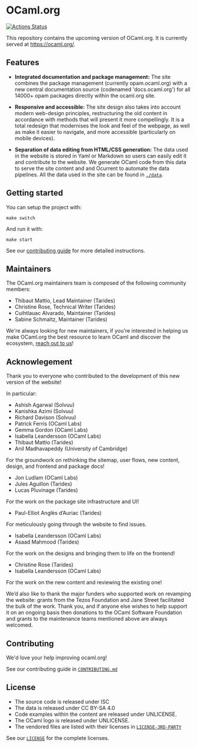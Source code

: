 # OCaml.org

[![Actions Status](https://github.com/ocaml/ocaml.org/workflows/CI/badge.svg)](https://github.com/ocaml/ocaml.org/actions)

This repository contains the upcoming version of OCaml.org. It is currently served at https://ocaml.org/.

## Features

- **Integrated documentation and package management:** The site combines the
  package management (currently opam.ocaml.org) with a new central
  documentation source (codenamed 'docs.ocaml.org') for all 14000+ opam packages
  directly within the ocaml.org site.

- **Responsive and accessible:** The site design also takes into account modern
  web-design principles, restructuring the old content in accordance with methods
  that will present it more compellingly. It is a total redesign that modernises
  the look and feel of the webpage, as well as make it easier to navigate, and more
  accessible (particularly on mobile devices).

- **Separation of data editing from HTML/CSS generation:** The data used in the website
  is stored in Yaml or Markdown so users can easily edit it and contribute to the website.
  We generate OCaml code from this data to serve the site content and and Ocurrent to
  automate the data pipelines. All the data used in the site can be found in [`./data`](./data).

## Getting started

You can setup the project with:

```
make switch
```

And run it with:

```
make start
```

See our [contributing guide](./CONTRIBUTING.md) for more detailed instructions.

## Maintainers

The OCaml.org maintainers team is composed of the following community members:

- Thibaut Mattio, Lead Maintainer (Tarides)
- Christine Rose, Technical Writer (Tarides)
- Cuihtlauac Alvarado, Maintainer (Tarides)
- Sabine Schmaltz, Maintainer (Tarides)

We're always looking for new maintainers, if you're interested in helping us make OCaml.org the best resource to learn OCaml and discover the ecosystem, [reach out to us](mailto:thibaut@tarides.com)!

## Acknowlegement

Thank you to everyone who contributed to the development of this new version of the website!

In particular:

- Ashish Agarwal (Solvuu)
- Kanishka Azimi (Solvuu)
- Richard Davison (Solvuu)
- Patrick Ferris (OCaml Labs)
- Gemma Gordon (OCaml Labs)
- Isabella Leandersson (OCaml Labs)
- Thibaut Mattio (Tarides)
- Anil Madhavapeddy (University of Cambridge)

For the groundwork on rethinking the sitemap, user flows, new content, design, and frontend and package docs!

- Jon Ludlam (OCaml Labs)
- Jules Aguillon (Tarides)
- Lucas Pluvinage (Tarides)

For the work on the package site infrastructure and UI!

- Paul-Elliot Anglès d’Auriac (Tarides)

For meticulously going through the website to find issues.

- Isabella Leandersson (OCaml Labs)
- Asaad Mahmood (Tarides)

For the work on the designs and bringing them to life on the frontend!

- Christine Rose (Tarides)
- Isabella Leandersson (OCaml Labs)

For the work on the new content and reviewing the existing one!

We’d also like to thank the major funders who supported work on revamping the website: grants from the Tezos Foundation and Jane Street facilitated the bulk of the work. Thank you, and if anyone else wishes to help support it on an ongoing basis then donations to the OCaml Software Foundation and grants to the maintenance teams mentioned above are always welcomed.

## Contributing

We'd love your help improving ocaml.org!

See our contributing guide in [`CONTRIBUTING.md`](./CONTRIBUTING.md)

## License

- The source code is released under ISC
- The data is released under CC BY-SA 4.0
- Code examples within the content are released under UNLICENSE.
- The OCaml logo is released under UNLICENSE.
- The vendored files are listed with their licenses in [`LICENSE-3RD-PARTY`](./LICENSE-3RD-PARTY)

See our [`LICENSE`](./LICENSE) for the complete licenses.
